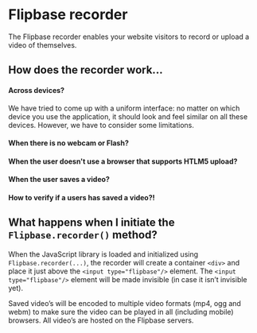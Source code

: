 # Flipbase recorder

The Flipbase recorder enables your website visitors to record or upload a video of themselves. 

## How does the recorder work...

#### Across devices?
We have tried to come up with a uniform interface: no matter on which device you use the application, it should look and feel similar on all these devices. However, we have to consider some limitations. 

#### When there is no webcam or Flash?

#### When the user doesn't use a browser that supports HTLM5 upload?

#### When the user saves a video?

#### How to verify if a users has saved a video?!


## What happens when I initiate the `Flipbase.recorder()` method?

When the JavaScript library is loaded and initialized using `Flipbase.recorder(...)`, the recorder will create a container `<div>` and place it just above the `<input type="flipbase"/>` element.
The `<input type="flipbase"/>` element will be made invisible (in case it isn’t invisible yet). 




Saved video’s will be encoded to multiple video formats (mp4, ogg and webm) to make sure the video can be played in all (including mobile) browsers. All video’s are hosted on the Flipbase servers.

